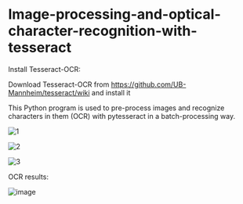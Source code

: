 # Image-processing-and-optical-character-recognition-with-tesseract
Install Tesseract-OCR:

Download Tesseract-OCR from https://github.com/UB-Mannheim/tesseract/wiki and install it

This Python program is used to pre-process images and recognize characters in them (OCR) with pytesseract in a batch-processing way.

![1](https://github.com/hanfei1986/Image-processing-and-OCR-with-pytesseract/assets/59255164/89b14a39-e009-44b9-b9e5-202b98747c42)

![2](https://github.com/hanfei1986/Image-processing-and-OCR-with-pytesseract/assets/59255164/6e66d958-6cd5-4e68-8006-d031dc6d5181)

![3](https://github.com/hanfei1986/Image-processing-and-OCR-with-pytesseract/assets/59255164/71122853-7f15-4d30-8318-38d5ae460608)

OCR results:

![image](https://github.com/hanfei1986/Image-processing-and-OCR-with-pytesseract/assets/59255164/b833865d-dc68-4345-87c8-9244a3416134)


